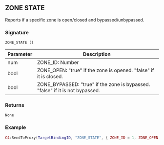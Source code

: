 ## ZONE STATE

Reports if a specific zone is open/closed and bypassed/unbypassed.


### Signature

`ZONE_STATE ()`


| Parameter | Description |
| --- | --- |
| num | ZONE\_ID: Number |
| bool | ZONE\_OPEN: "true" if the zone is opened. "false" if it is closed. |
| bool | ZONE\_BYPASSED: "true" if the zone is bypassed. "false" if it is not bypassed. |


### Returns

`None`


### Example

```lua
C4:SendToProxy(TargetBindingID, "ZONE_STATE", { ZONE_ID = 1, ZONE_OPEN = true, ZONE_BYPASSSED = false }, "NOTIFY")
```
